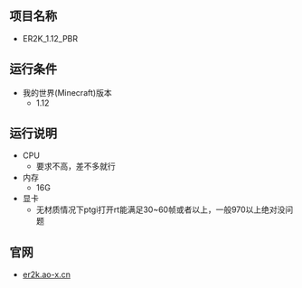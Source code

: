 ## 项目名称
* ER2K_1.12_PBR

## 运行条件
* 我的世界(Minecraft)版本
  * 1.12

## 运行说明
* CPU
  * 要求不高，差不多就行
* 内存
  * 16G
* 显卡
  * 无材质情况下ptgi打开rt能满足30~60帧或者以上，一般970以上绝对没问题

## 官网
* [er2k.ao-x.cn](https://er2k.ao-x.cn)
